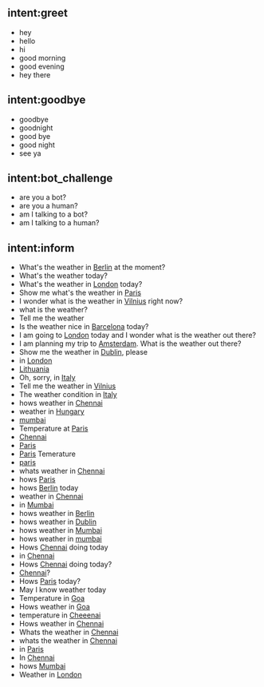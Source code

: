 ## intent:greet
- hey
- hello
- hi
- good morning
- good evening
- hey there

## intent:goodbye
- goodbye
- goodnight
- good bye
- good night
- see ya

## intent:bot_challenge
- are you a bot?
- are you a human?
- am I talking to a bot?
- am I talking to a human?

## intent:inform
- What's the weather in [Berlin](location) at the moment?
- What's the weather today?
- What's the weather in [London](location) today?
- Show me what's the weather in [Paris](location)
- I wonder what is the weather in [Vilnius](location) right now?
- what is the weather?
- Tell me the weather
- Is the weather nice in [Barcelona](location) today?
- I am going to [London](location) today and I wonder what is the weather out there?
- I am planning my trip to [Amsterdam](location). What is the weather out there?
- Show me the weather in [Dublin](location), please
- in [London](location)
- [Lithuania](location)
- Oh, sorry, in [Italy](location)
- Tell me the weather in [Vilnius](location)
- The weather condition in [Italy](location)
- hows weather in [Chennai](location)
- weather in [Hungary](location)
- [mumbai](location)
- Temperature at [Paris](location)
- [Chennai](location)
- [Paris](location)
- [Paris](location) Temerature
- [paris](location)
- whats weather in [Chennai](location)
- hows [Paris](location)
- hows [Berlin](location) today
- weather in [Chennai](location:chennai)
- in [Mumbai](location:mumbai)
- hows weather in [Berlin](location:berlin)
- hows weather in [Dublin](location:dublin)
- hows weather in [Mumbai](location:mumbai)
- hows weather in [mumbai](location)
- Hows [Chennai](location) doing today
- in [Chennai](location:chennai)
- Hows [Chennai](location) doing today?
- [Chennai](location)?
- Hows [Paris](location) today?
- May I know weather today
- Temperature in [Goa](location:goa)
- Hows weather in [Goa](location:goa)
- temperature in [Cheeenai](location:cheeenai)
- Hows weather in [Chennai](location:chennai)
- Whats the weather in [Chennai](location)
- whats the weather in [Chennai](location)
- in [Paris](location:paris)
- In [Chennai](location:chennai)
- hows [Mumbai](location:mumbai)
- Weather in [London](location:london)